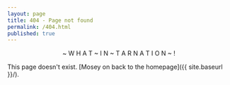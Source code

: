 ```yaml
---
layout: page
title: 404 - Page not found
permalink: /404.html
published: true
---
```

<p align="center">
~ W H A T ~ I N ~ T A R N A T I O N ~ !
</p>

This page doesn't exist. [Mosey on back to the homepage]({{ site.baseurl }}/).
